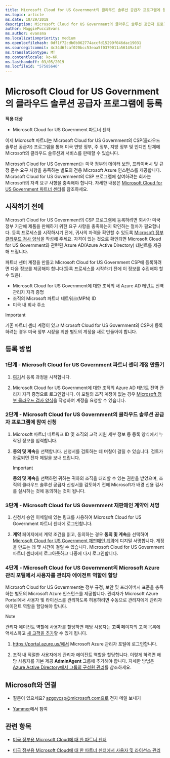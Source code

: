 ```yaml
---
title: Microsoft Cloud for US Government의 클라우드 솔루션 공급자 프로그램에 등록 | Microsoft Cloud for US Government 파트너 센터
ms.topic: article
ms.date: 10/29/2018
description: Microsoft Cloud for US Government의 클라우드 솔루션 공급자 프로그램에 등록하기 전에 CSP 프로그램 요구 사항에 대해 자세히 알아보세요.
author: MaggiePucciEvans
ms.author: evansma
ms.localizationpriority: medium
ms.openlocfilehash: 0df1f72cdb0b062774accfd15299f046dac19031
ms.sourcegitcommit: 4c34d6fcaf020bcc53eaa5f0379011a56149a14f
ms.translationtype: MT
ms.contentlocale: ko-KR
ms.lasthandoff: 03/05/2019
ms.locfileid: "57585646"
---
```

# <a name="enroll-in-the-cloud-solution-provider-program-for-microsoft-cloud-for-us-government"></a>Microsoft Cloud for US Government의 클라우드 솔루션 공급자 프로그램에 등록

**적용 대상**

-  Microsoft Cloud for US Government 파트너 센터

이제 Microsoft 파트너는 Microsoft Cloud for US Government의 CSP(클라우드 솔루션 공급자) 프로그램을 통해 미국 연방 정부, 주 정부, 지방 정부 및 인디언 단체에 Microsoft의 클라우드 솔루션과 서비스를 판매할 수 있습니다. 

Microsoft Cloud for US Government는 미국 정부의 데이터 보안, 프라이버시 및 규정 준수 요구 사항을 충족하는 별도의 전용 Microsoft Azure 인스턴스를 제공합니다. Microsoft Cloud for US Government의 CSP 프로그램에 참여하려는 회사는 Microsoft의 자격 요구 사항을 충족해야 합니다. 자세한 내용은 [Microsoft Cloud for US Government 파트너 센터](partner-center-for-microsoft-us-govt-cloud.md)를 참조하세요.

## <a name="before-you-begin"></a>시작하기 전에

Microsoft Cloud for US Government의 CSP 프로그램에 등록하려면 회사가 미국 정부 기관에 제품을 판매하기 위한 요구 사항을 충족하는지 확인하는 절차가 필요합니다. 등록 프로세스를 시작하시기 전에, 귀사의 자격을 확인할 수 있도록 [Microsoft 정부 클라우드 검사 양식](https://azuregov.microsoft.com/csp)을 작성해 주세요. 자격이 있는 것으로 확인되면 Microsoft Cloud for US Government와 관련된 Azure AD(Azure Active Directory) 테넌트를 제공해 드립니다.  

파트너 센터 계정을 만들고 Microsoft Cloud for US Government CSP에 등록하려면 다음 정보를 제공해야 합니다(등록 프로세스를 시작하기 전에 이 정보를 수집해야 할 수 있음).

-  Microsoft Cloud for US Government에 대한 조직의 새 Azure AD 테넌트 전역 관리자 자격 증명
-  조직의 Microsoft 파트너 네트워크(MPN) ID 
-  미국 내 회사 주소

> [!IMPORTANT]  
> 기존 파트너 센터 계정이 있고 Microsoft Cloud for US Government의 CSP에 등록하려는 경우 미국 정부 시장을 위한 별도의 계정을 새로 만들어야 합니다.

## <a name="how-to-enroll"></a>등록 방법 

### <a name="step-1---create-a-partner-center-account-for-microsoft-cloud-for-us-government"></a>1단계 - Microsoft Cloud for US Government 파트너 센터 계정 만들기

1.  [여기](https://partnercenter.microsoft.com/register/resellerusgjoinnow)서 등록 과정을 시작합니다. 

2.  Microsoft Cloud for US Government에 대한 조직의 Azure AD 테넌트 전역 관리자 자격 증명으로 로그인합니다. 이 포털의 조직 계정이 없는 경우 [Microsoft 정부 클라우드 검사 양식](https://azuregov.microsoft.com/csp)을 작성하여 계정을 요청할 수 있습니다.


### <a name="step-2---apply-to-participate-in-the-cloud-solution-provider-program-for-microsoft-cloud-for-us-government"></a>2단계 - Microsoft Cloud for US Government의 클라우드 솔루션 공급자 프로그램에 참여 신청

1.  Microsoft 파트너 네트워크 ID 및 조직의 고객 지원 세부 정보 등 등록 양식에서 누락된 정보를 입력합니다. 

2.  **동의 및 계속**을 선택합니다. 신청서를 검토하는 데 며칠이 걸릴 수 있습니다. 검토가 완료되면 전자 메일을 보내 드립니다.

    > [!IMPORTANT]  
    > **동의 및 계속**을 선택하면 귀하는 귀하의 조직을 대리할 수 있는 권한을 받았으며, 조직의 클라우드 솔루션 공급자 신청서를 검토하기 전에 Microsoft가 배경 신용 검사를 실시하는 것에 동의하는 것이 됩니다.


### <a name="step-3---sign-the-reseller-agreement-for-microsoft-cloud-for-us-government"></a>3단계 - Microsoft Cloud for US Government 재판매인 계약에 서명

1. 신청서 승인 이메일에 있는 링크를 사용하여 Microsoft Cloud for US Government 파트너 센터에 로그인합니다. 

2. **계약** 페이지에서 계약 조건을 읽고, 동의하는 경우 **동의 및 계속**을 선택하여 [Microsoft Cloud for US Government 재판매인 계약](https://go.microsoft.com/fwlink/p/?linkid=843364)에 디지털 서명합니다. 계정을 만드는 데 몇 시간이 걸릴 수 있습니다. Microsoft Cloud for US Government 파트너 센터에서 로그아웃하고 나중에 다시 로그인합니다.


### <a name="step-4---assign-users-to-the-admin-agent-role-in-the-microsoft-azure-admin-portal-for-microsoft-cloud-for-us-government"></a>4단계 - Microsoft Cloud for US Government의 Microsoft Azure 관리 포털에서 사용자를 관리자 에이전트 역할에 할당

Microsoft Cloud for US Government는 정부 규정, 보안 및 프라이버시 표준을 충족하는 별도의 Microsoft Azure 인스턴스를 제공합니다. 관리자가 Microsoft Azure Portal에서 사용자 및 라이선스를 관리하도록 허용하려면 수동으로 관리자에게 관리자 에이전트 역할을 할당해야 합니다.

> [!NOTE]  
> 관리자 에이전트 역할에 사용자를 할당하면 해당 사용자는 **고객** 페이지의 고객 목록에 액세스하고 [새 고객을 추가](add-a-new-customer.md)할 수 있게 됩니다.   

1.  https://portal.azure.us/에서 Microsoft Azure 관리자 포털에 로그인합니다.

2.  조직 내 적절한 사용자에게 관리자 에이전트 역할을 할당합니다. 이렇게 하려면 해당 사용자를 기본 제공 **AdminAgent** 그룹에 추가해야 합니다. 자세한 방법은 [Azure Active Directory에서 그룹의 구성원 관리](https://docs.microsoft.com/azure/active-directory/active-directory-groups-members-azure-portal)를 참조하세요.
 
## <a name="connect-with-us"></a>Microsoft와 연결

- 질문이 있으세요? azgovcsp@microsoft.com으로 전자 메일 보내기

- [Yammer](https://www.yammer.com/cloudpartnercommunity/#/threads/inGroup?type=in_group&feedId=11509777&view=all)에서 참여 

## <a name="related-topics"></a>관련 항목

-  [미국 정부용 Microsoft Cloud에 대 한 파트너 센터](partner-center-for-microsoft-us-govt-cloud.md)

-  [미국 정부용 Microsoft Cloud에 대 한 파트너 센터에서 사용자 및 라이선스 관리](user-management-in-partner-center-for-microsoft-us-govt-cloud.md)


